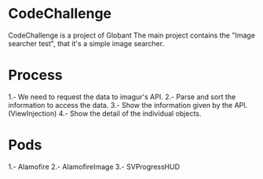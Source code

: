 # CodeChallenge

CodeChallenge is a project of Globant
The main project contains the "Image searcher test", that it's a simple image searcher.

# Process 
1.- We need to request the data to imagur's API.
2.- Parse and sort the information to access the data.
3.- Show the information given by the API. (ViewInjection)
4.- Show the detail of the individual objects.

# Pods
1.- Alamofire
2.- AlamofireImage
3.- SVProgressHUD
